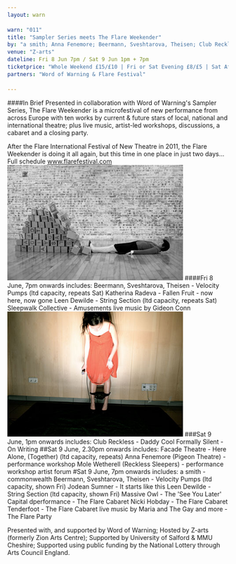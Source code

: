 ```yaml
---
layout: warn

warn: "011"
title: "Sampler Series meets The Flare Weekender"
by: "a smith; Anna Fenemore; Beermann, Sveshtarova, Theisen; Club Reckless; dperformance; Facade Theatre; Formally Silent; Jodean Sumner; Katherina Radeva; Leen Dewilde; Massive Owl; Mole Wetherell; Nicki Hobday; Sleepwalk Collective; Tenderfoot"
venue: "Z-arts"
dateline: Fri 8 Jun 7pm / Sat 9 Jun 1pm + 7pm
ticketprice: "Whole Weekend £15/£10 | Fri or Sat Evening £8/£5 | Sat Afternoon £5/£3 | ONLINE SALES www.z-arts.org/events/flare-the-weekender"
partners: "Word of Warning & Flare Festival"

---
```

####In Brief
Presented in collaboration with Word of Warning's Sampler Series, The Flare Weekender is a microfestival of new performance from across Europe with ten works by current & future stars of local, national and international theatre; plus live music, artist-led workshops, discussions, a cabaret and a closing party.

After the Flare International Festival of New Theatre in 2011, the Flare Weekender is doing it all again, but this time in one place in just two days... Full schedule www.flarefestival.com
![Katherina Radeva](w11katherina.jpg)
####Fri 8 June, 7pm onwards includes:
Beermann, Sveshtarova, Theisen - Velocity Pumps (ltd capacity, repeats Sat)
Katherina Radeva - Fallen Fruit - now here, now gone
Leen Dewilde - String Section (ltd capacity, repeats Sat)
Sleepwalk Collective - Amusements
live music by Gideon Conn
![Sleepwalk Collective](w11sleepwalk.jpg)
###Sat 9 June, 1pm onwards includes:
Club Reckless - Daddy Cool
Formally Silent - On Writing
##Sat 9 June, 2.30pm onwards includes:
Facade Theatre - Here Alone, (Together) (ltd capacity, repeats)
Anna Fenemore (Pigeon Theatre) - performance workshop
Mole Wetherell (Reckless Sleepers) - performance workshop
artist forum
#Sat 9 June, 7pm onwards includes:
a smith - commonwealth
Beermann, Sveshtarova, Theisen - Velocity Pumps (ltd capacity, shown Fri)
Jodean Sumner - It starts like this
Leen Dewilde - String Section (ltd capacity, shown Fri)
Massive Owl - The 'See You Later' Capital
dperformance - The Flare Cabaret 
Nicki Hobday - The Flare Cabaret
Tenderfoot - The Flare Cabaret
live music by Maria and The Gay and more - The Flare Party

Presented with, and supported by Word of Warning; Hosted by Z-arts (formerly Zion Arts Centre); Supported by University of Salford & MMU Cheshire; Supported using public funding by the National Lottery through Arts Council England.